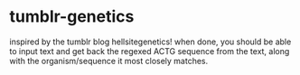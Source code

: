 # tumblr-genetics
inspired by the tumblr blog hellsitegenetics! when done, you should be able to input text and get back the regexed ACTG sequence from the text, along with the organism/sequence it most closely matches.
